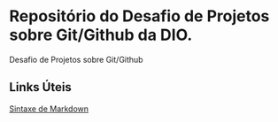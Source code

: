 # Repositório do Desafio de Projetos sobre Git/Github da DIO.
Desafio de Projetos sobre Git/Github

## Links Úteis
[Sintaxe de Markdown](https://markdownguide.org/basic-syntax)
